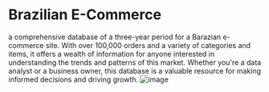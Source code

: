 # Brazilian E-Commerce

a comprehensive database of a three-year period for a Barazian e-commerce site. With over 100,000 orders and a variety of categories and items, it offers a wealth of information for anyone interested in understanding the trends and patterns of this market. Whether you're a data analyst or a business owner, this database is a valuable resource for making informed decisions and driving growth.
![image](https://github.com/MinaJoseph01/Brazilian-E-Commerce/assets/142174893/cd46e0f8-3185-43f3-8e39-9ebc17c00519)
